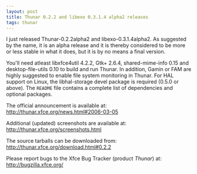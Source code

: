 ```yaml
---
layout: post
title: Thunar 0.2.2 and libexo 0.3.1.4 alpha2 releases
tags: thunar
---
```


I just released Thunar-0.2.2alpha2 and libexo-0.3.1.4alpha2. As suggested by the name, it is an alpha release and it is thereby considered to be more or less stable in what it does, but it is by no means a final version.

You'll need atleast libxfce4util 4.2.2, Gtk+ 2.6.4, shared-mime-info 0.15 and desktop-file-utils 0.10 to build and run Thunar. In addition, Gamin or FAM are highly suggested to enable file system monitoring in Thunar. For HAL support on Linux, the libhal-storage devel package is required (0.5.0 or above). The <code>README</code> file contains a complete list of dependencies and optional packages.

The official announcement is available at: <http://thunar.xfce.org/news.html#2006-03-05>

Additional (updated) screenshots are available at: <http://thunar.xfce.org/screenshots.html>

The source tarballs can be downloaded from: <http://thunar.xfce.org/download.html#0.2.2>

Please report bugs to the Xfce Bug Tracker (product <i>Thunar</i>) at: <http://bugzilla.xfce.org/>
